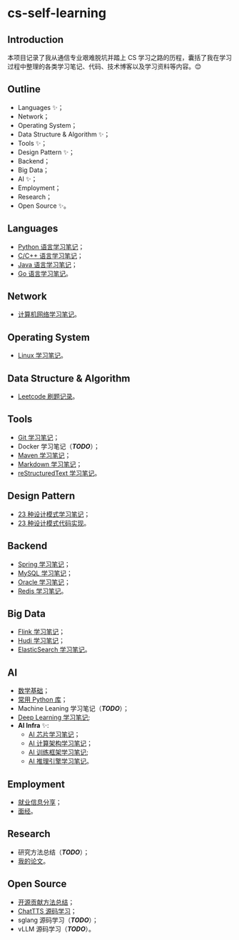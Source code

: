 # cs-self-learning

## Introduction

本项目记录了我从通信专业艰难脱坑并踏上 CS 学习之路的历程，囊括了我在学习过程中整理的各类学习笔记、代码、技术博客以及学习资料等内容。😊

## Outline

- Languages ✨；
- Network；
- Operating System；
- Data Structure & Algorithm ✨；
- Tools ✨；
- Design Pattern ✨；
- Backend；
- Big Data；
- AI ✨；
- Employment；
- Research；
- Open Source ✨。

## Languages

- [<u>Python 语言学习笔记</u>](./01.Languages/Python/01.Notes/Python学习笔记.md)；
- [<u>C/C++ 语言学习笔记</u>](./01.Languages/C&C++/02.Notes/C++学习笔记.md)；
- [<u>Java 语言学习笔记</u>](./01.Languages/Java/02.Notes/Java知识点整理.md)；
- [<u>Go 语言学习笔记</u>](./01.Languages/Go/01.Notes/1.Go语言入门%20-%20基本语法.md)。

## Network

- [<u>计算机网络学习笔记</u>](./02.Network/01.Notes)。

## Operating System

- [<u>Linux 学习笔记</u>](./03.Operating_System/01.Notes/Linux学习笔记.md)。

## Data Structure & Algorithm

- [<u>Leetcode 刷题记录</u>](./04.Data_Structure&Algorithm/02.Practices)。

## Tools

- [<u>Git 学习笔记</u>](./05.Tools/02.Git/01.Notes)；
- Docker 学习笔记（**_TODO_**）；
- [<u>Maven 学习笔记</u>](./05.Tools/04.Maven/IDEA%20Maven项目编译或启动报错解决方法.md)；
- [<u>Markdown 学习笔记</u>](./05.Tools/01.Markdown/Markdown常用语法.md)；
- [<u>reStructuredText 学习笔记</u>](./05.Tools/05.reStructuredText/01.Notes/reStructuredText学习笔记.md)。

## Design Pattern

- [<u>23 种设计模式学习笔记</u>](./06.Design_Pattern/01.Notes/设计模式.md)；
- [<u>23 种设计模式代码实现</u>](./06.Design_Pattern/02.Practices/)。

## Backend

- [<u>Spring 学习笔记</u>](./07.Backend/01.Spring/01.Notes/Spring.md)；
- [<u>MySQL 学习笔记</u>](./07.Backend/03.Database/01.MySQL/02.Notes/)；
- [<u>Oracle 学习笔记</u>](./07.Backend/03.Database/02.Oracle/01.Notes/存储过程.md)；
- [<u>Redis 学习笔记</u>](./07.Backend/03.Database/03.Redis/01.Notes/)。

## Big Data

- [<u>Flink 学习笔记</u>](./08.Big_Data/02.Flink/01.Notes/Flink学习笔记.md)；
- [<u>Hudi 学习笔记</u>](./08.Big_Data/03.Hudi/01.Notes/Hudi学习笔记.md)；
- [<u>ElasticSearch 学习笔记</u>](./08.Big_Data/04.ElasticSearch/01.Notes/ElasticSearch学习笔记.md)。

## AI

- [<u>数学基础</u>](./09.AI/02.Mathematics)；
- [<u>常用 Python 库</u>](./09.AI/03.Python_Libs/AI训练&推理常用依赖库.md)；
- Machine Leaning 学习笔记（**_TODO_**）；
- [<u>Deep Learning 学习笔记</u>](./09.AI/05.Deep_Learning/PyTorch/PyTorch_Tutorials/01.Notes/PyTorch深度学习实践.md);
- **AI Infra** ✨:
  - [<u>AI 芯片学习笔记</u>](./09.AI/06.AI_Infra/02.Hardware/)；
  - [<u>AI 计算架构学习笔记</u>](./09.AI/06.AI_Infra/04.Compute_Architecture)；
  - [<u>AI 训练框架学习笔记</u>](./09.AI/06.AI_Infra/05.Training_Framework/AI框架核心技术.md);
  - [<u>AI 推理引擎学习笔记</u>](./09.AI/06.AI_Infra/06.Inference_Engine/推理引擎.md)。

## Employment

- [<u>就业信息分享</u>](./10.Employment/01.Employment_Information)；
- [<u>面经</u>](./10.Employment/02.Interview/01.Notes/面试笔记%20-%20申杉杉.md)。

## Research

- 研究方法总结（**_TODO_**）；
- [<u>我的论文</u>](./11.Research/02.My_Publications)。

## Open Source

- [<u>开源贡献方法总结</u>](./12.Open_Source/01.Notes)；
- [<u>ChatTTS 源码学习</u>](./12.Open_Source/02.Projects/ChatTTS/ChatTTS源码学习.md)；
- sglang 源码学习（**_TODO_**）；
- vLLM 源码学习（**_TODO_**）。
